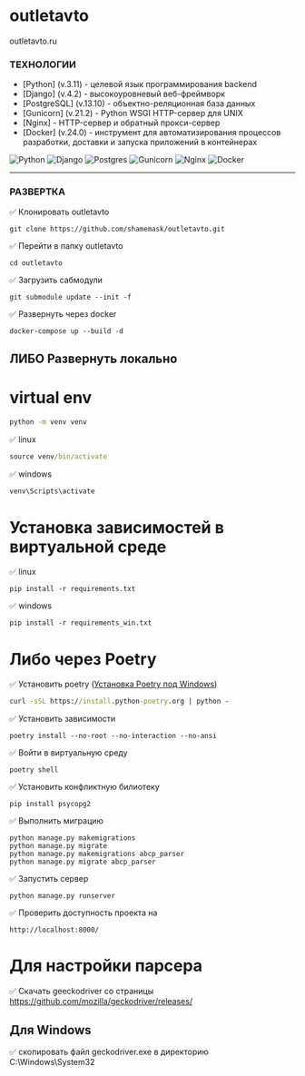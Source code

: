 # outletavto
outletavto.ru


### ТЕХНОЛОГИИ


- [Python] (v.3.11) - целевой язык программирования backend
- [Django] (v.4.2) - высокоуровневый веб-фреймворк
- [PostgreSQL] (v.13.10) - объектно-реляционная база данных
- [Gunicorn] (v.21.2) - Python WSGI HTTP-сервер для UNIX
- [Nginx] - HTTP-сервер и обратный прокси-сервер
- [Docker] (v.24.0) - инструмент для автоматизирования процессов разработки, доставки и запуска приложений в контейнерах

![Python](https://img.shields.io/badge/python-3670A0?style=for-the-badge&logo=python&logoColor=ffdd54)
![Django](https://img.shields.io/badge/django-%23092E20.svg?style=for-the-badge&logo=django&logoColor=white)
![Postgres](https://img.shields.io/badge/postgres-%23316192.svg?style=for-the-badge&logo=postgresql&logoColor=white)
![Gunicorn](https://img.shields.io/badge/gunicorn-%298729.svg?style=for-the-badge&logo=gunicorn&logoColor=white)
![Nginx](https://img.shields.io/badge/nginx-%23009639.svg?style=for-the-badge&logo=nginx&logoColor=white)
![Docker](https://img.shields.io/badge/docker-%230db7ed.svg?style=for-the-badge&logo=docker&logoColor=white)


___


### РАЗВЕРТКА


✅ Клонировать outletavto

```
git clone https://github.com/shamemask/outletavto.git
```

✅ Перейти в папку outletavto

```
cd outletavto
```

✅ Загрузить сабмодули

```
git submodule update --init -f
```

✅ Развернуть через docker

```
docker-compose up --build -d
```

## ЛИБО Развернуть локально

# virtual env

```cmd
python -m venv venv
```

✅ linux
```cmd
source venv/bin/activate
```

✅ windows
```cmd
venv\Scripts\activate
```

# Установка зависимостей в виртуальной среде

✅ linux
```
pip install -r requirements.txt
```

✅ windows
```
pip install -r requirements_win.txt
```

# Либо через Poetry

✅ Установить poetry ([Установка Poetry под Windows](https://teletype.in/@alenkimov/poetry))

```cmd
curl -sSL https://install.python-poetry.org | python -
```

✅ Установить зависимости

```
poetry install --no-root --no-interaction --no-ansi
```

✅ Войти в виртуальную среду
```
poetry shell
```

✅ Установить конфликтную билиотеку
```
pip install psycopg2 
```

✅ Выполнить миграцию

```
python manage.py makemigrations
python manage.py migrate
python manage.py makemigrations abcp_parser
python manage.py migrate abcp_parser
```

✅ Запустить сервер

```
python manage.py runserver
```

✅ Проверить доступность проекта на

```
http://localhost:8000/
```

# Для настройки парсера

✅ Скачать geeckodriver со страницы https://github.com/mozilla/geckodriver/releases/

## Для Windows
✅ скопировать файл geckodriver.exe в директорию C:\Windows\System32


